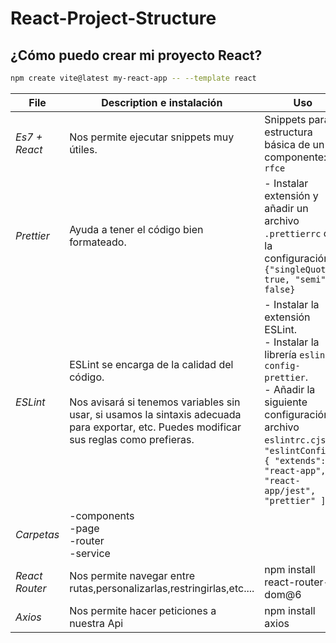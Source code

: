 # React-Project-Structure

## ¿Cómo puedo crear mi proyecto React?

```bash
npm create vite@latest my-react-app -- --template react
```

| **File**       | **Description e instalación**                                             | **Uso**                                                                                                                             |
|----------------|----------------------------------------------------------------------------|-------------------------------------------------------------------------------------------------------------------------------------|
| *Es7 + React*  | Nos permite ejecutar snippets muy útiles.                                 | Snippets para la estructura básica de un componente: `rfce`                                                                        |
| *Prettier*     | Ayuda a tener el código bien formateado.                                  | - Instalar extensión y añadir un archivo `.prettierrc` con la configuración:<br>`{"singleQuote": true, "semi": false}`              |
| *ESLint*       | ESLint se encarga de la calidad del código.<br><br>Nos avisará si tenemos variables sin usar, si usamos la sintaxis adecuada para exportar, etc. Puedes modificar sus reglas como prefieras. | - Instalar la extensión ESLint.<br>- Instalar la librería `eslint-config-prettier`.<br>- Añadir la siguiente configuración al archivo `eslintrc.cjs`:<br>`"eslintConfig": { "extends": [ "react-app", "react-app/jest", "prettier" ] }` |
| *Carpetas*     | -components<br>-page<br>-router<br>-service                                                     |                                                                                                                                     |
| *React Router*  | Nos permite navegar entre rutas,personalizarlas,restringirlas,etc....                                 |  npm install react-router-dom@6                                                                      |
| *Axios*  | Nos permite hacer peticiones a nuestra Api                                 |  npm install axios                                                                      |
